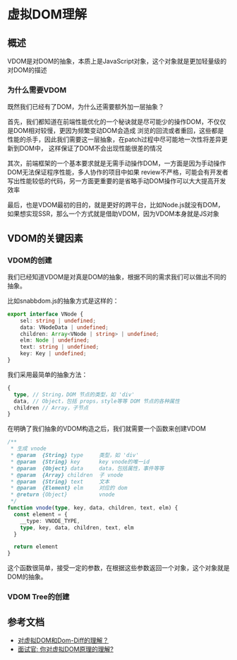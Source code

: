 # 虚拟DOM理解
## 概述
VDOM是对DOM的抽象，本质上是JavaScript对象，这个对象就是更加轻量级的对DOM的描述

### 为什么需要VDOM
既然我们已经有了DOM，为什么还需要额外加一层抽象？<br>

首先，我们都知道在前端性能优化的一个秘诀就是尽可能少的操作DOM，不仅仅是DOM相对较慢，更因为频繁变动DOM会造成
浏览的回流或者重回，这些都是性能的杀手，因此我们需要这一层抽象，在patch过程中尽可能地一次性将差异更新到DOM中，
这样保证了DOM不会出现性能很差的情况


其次，前端框架的一个基本要求就是无需手动操作DOM，一方面是因为手动操作DOM无法保证程序性能，多人协作的项目中如果
review不严格，可能会有开发者写出性能较低的代码，另一方面更重要的是省略手动DOM操作可以大大提高开发效率


最后，也是VDOM最初的目的，就是更好的跨平台，比如Node.js就没有DOM，如果想实现SSR，那么一个方式就是借助VDOM，因为VDOM本身就是JS对象

## VDOM的关键因素
### VDOM的创建
我们已经知道VDOM是对真是DOM的抽象，根据不同的需求我们可以做出不同的抽象。<br>

比如snabbdom.js的抽象方式是这样的：
```typescript
export interface VNode {
    sel: string | undefined;
    data: VNodeData | undefined;
    children: Array<VNode | string> | undefined;
    elm: Node | undefined;
    text: string | undefined;
    key: Key | undefined;
}
```

我们采用最简单的抽象方法：
```typescript
{
  type, // String，DOM 节点的类型，如 'div'
  data, // Object，包括 props，style等等 DOM 节点的各种属性
  children // Array，子节点
}
```

在明确了我们抽象的VDOM构造之后，我们就需要一个函数来创建VDOM
```typescript
/**
 * 生成 vnode
 * @param  {String} type     类型，如 'div'
 * @param  {String} key      key vnode的唯一id
 * @param  {Object} data     data，包括属性，事件等等
 * @param  {Array} children  子 vnode
 * @param  {String} text     文本
 * @param  {Element} elm     对应的 dom
 * @return {Object}          vnode
 */
function vnode(type, key, data, children, text, elm) {
  const element = {
    __type: VNODE_TYPE,
    type, key, data, children, text, elm
  }

  return element
}
```
这个函数很简单，接受一定的参数，在根据这些参数返回一个对象，这个对象就是DOM的抽象。

### VDOM Tree的创建


## 参考文档

* [对虚拟DOM和Dom-Diff的理解？](https://segmentfault.com/a/1190000022277663)
* [面试官: 你对虚拟DOM原理的理解?](https://juejin.im/post/6844903902429577229)
